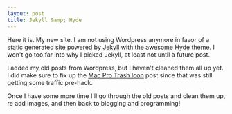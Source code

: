 ```yaml
---
layout: post
title: Jekyll &amp; Hyde
---
```


Here it is. My new site. I am not using Wordpress anymore in favor of a static generated site powered by [Jekyll](http://jekyllrb.com) with the awesome [Hyde](http://hyde.getpoole.com) theme. I won't go too far into why I picked Jekyll, at least not until a future post.

I added my old posts from Wordpress, but I haven't cleaned them all up yet. I did make sure to fix up the [Mac Pro Trash Icon](http://jonathanhirz.com/2013/12/18/macprotrash-icon/) post since that was still getting some traffic pre-hack.

Once I have some more time I'll go through the old posts and clean them up, re add images, and then back to blogging and programming!